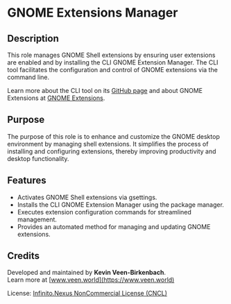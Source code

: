 # GNOME Extensions Manager

## Description

This role manages GNOME Shell extensions by ensuring user extensions are enabled and by installing the CLI GNOME Extension Manager. The CLI tool facilitates the configuration and control of GNOME extensions via the command line.

Learn more about the CLI tool on its [GitHub page](https://github.com/kevinveenbirkenbach/cli-gnome-extension-manager) and about GNOME Extensions at [GNOME Extensions](https://extensions.gnome.org).

## Purpose

The purpose of this role is to enhance and customize the GNOME desktop environment by managing shell extensions. It simplifies the process of installing and configuring extensions, thereby improving productivity and desktop functionality.

## Features

- Activates GNOME Shell extensions via gsettings.
- Installs the CLI GNOME Extension Manager using the package manager.
- Executes extension configuration commands for streamlined management.
- Provides an automated method for managing and updating GNOME extensions.

## Credits

Developed and maintained by **Kevin Veen-Birkenbach**.  
Learn more at [www.veen.world](https://www.veen.world)

License: [Infinito.Nexus NonCommercial License (CNCL)](https://s.veen.world/cncl)